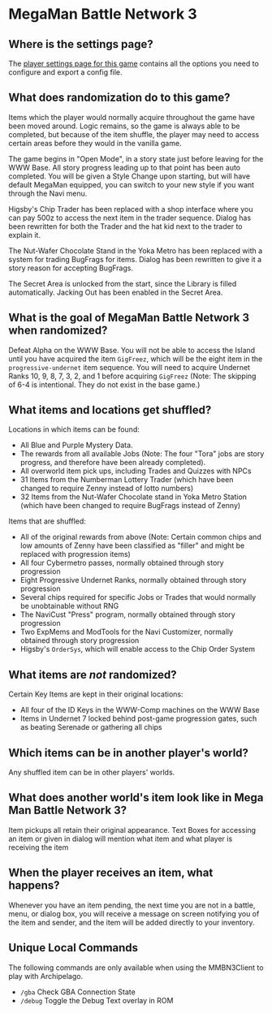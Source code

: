 # MegaMan Battle Network 3

## Where is the settings page?

The [player settings page for this game](../player-settings) contains all the options you need to configure and
export a config file.

## What does randomization do to this game?

Items which the player would normally acquire throughout the game have been moved around. Logic remains, so the game is
always able to be completed, but because of the item shuffle, the player may need to access certain areas before they
would in the vanilla game.

The game begins in "Open Mode", in a story state just before leaving for the WWW Base. All story progress leading up to
that point has been auto completed. You will be given a Style Change upon starting, but will
have default MegaMan equipped, you can switch to your new style if you want through the Navi menu.

Higsby's Chip Trader has been replaced with a shop interface where you can pay 500z to access the next item in the
trader sequence.
Dialog has been rewritten for both the Trader and the hat kid next to the trader to explain it.

The Nut-Wafer Chocolate Stand in the Yoka Metro has been replaced with a system for trading BugFrags for items.
Dialog has been rewritten to give it a story reason for accepting BugFrags.

The Secret Area is unlocked from the start, since the Library is filled automatically. Jacking Out has been enabled
in the Secret Area.

## What is the goal of MegaMan Battle Network 3 when randomized?

Defeat Alpha on the WWW Base. You will not be able to access the Island until you have acquired the item `GigFreez`,
which will be the eight item in the `progressive-undernet` item sequence. You will need to acquire Undernet Ranks
10, 9, 8, 7, 3, 2, and 1 before acquiring `GigFreez`
(Note: The skipping of 6-4 is intentional. They do not exist in the base game.)

## What items and locations get shuffled?

Locations in which items can be found:
- All Blue and Purple Mystery Data.
- The rewards from all available Jobs (Note: The four "Tora" jobs are story progress, and therefore have 
been already completed). 
- All overworld item pick ups, including Trades and Quizzes with NPCs
- 31 Items from the Numberman Lottery Trader (which have been changed to require Zenny instead of lotto numbers)
- 32 Items from the Nut-Wafer Chocolate stand in Yoka Metro Station (which have been changed to require BugFrags 
instead of Zenny)

Items that are shuffled:
- All of the original rewards from above (Note: Certain common chips and low amounts of Zenny have been classified
as "filler" and might be replaced with progression items)
- All four Cybermetro passes, normally obtained through story progression
- Eight Progressive Undernet Ranks, normally obtained through story progression
- Several chips required for specific Jobs or Trades that would normally be unobtainable without RNG
- The NaviCust "Press" program, normally obtained through story progression
- Two ExpMems and ModTools for the Navi Customizer, normally obtained through story progression
- Higsby's `OrderSys`, which will enable access to the Chip Order System

## What items are _not_ randomized?
Certain Key Items are kept in their original locations:
- All four of the ID Keys in the WWW-Comp machines on the WWW Base
- Items in Undernet 7 locked behind post-game progression gates, such as beating Serenade or gathering all chips

## Which items can be in another player's world?

Any shuffled item can be in other players' worlds.


## What does another world's item look like in Mega Man Battle Network 3?

Item pickups all retain their original appearance. Text Boxes for accessing an item or given in dialog will mention
what item and what player is receiving the item

## When the player receives an item, what happens?

Whenever you have an item pending, the next time you are not in a battle, menu, or dialog box, you will receive a
message on screen notifying you of the item and sender, and the item will be added directly to your inventory.

## Unique Local Commands

The following commands are only available when using the MMBN3Client to play with Archipelago.

- `/gba` Check GBA Connection State
- `/debug` Toggle the Debug Text overlay in ROM
